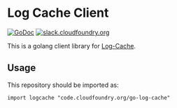 # Log Cache Client

[![GoDoc][go-doc-badge]][go-doc] [![slack.cloudfoundry.org][slack-badge]][log-cache-slack]

This is a golang client library for [Log-Cache][log-cache].

## Usage

This repository should be imported as:

`import logcache "code.cloudfoundry.org/go-log-cache"`

[slack-badge]:              https://slack.cloudfoundry.org/badge.svg
[log-cache-slack]:          https://cloudfoundry.slack.com/archives/log-cache
[log-cache]:                https://code.cloudfoundry.org/log-cache
[go-doc-badge]:             https://godoc.org/code.cloudfoundry.org/log-cache/client?status.svg
[go-doc]:                   https://godoc.org/code.cloudfoundry.org/log-cache/pkg/client
[go-log-cache]:             https://github.com/cloudfoundry/go-log-cache
